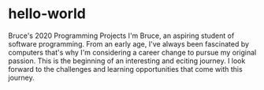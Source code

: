 # hello-world
Bruce's 2020 Programming Projects 
I'm Bruce, an aspiring student of software programming. From an early age, I've always been fascinated by computers that's why I'm considering a career change to pursue my original passion.
This is the beginning of an interesting and eciting journey. I look forward to the challenges and learning opportunities that come with this journey. 
